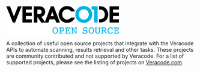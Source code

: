 
<img src="assets/images/veracode-open-source-logo-black.png" alt="Kitten"
  width="300"/>

A collection of useful open source projects that integrate with the Veracode APIs to automate scanning, results retrieval and other tasks. These projects are community contributed and not supported by Veracode. For a list of supported projects, please see the listing of projects on [Veracode.com](https://www.veracode.com/integrations).
